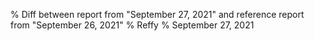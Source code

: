 % Diff between report from "September 27, 2021" and reference report from "September 26, 2021"
% Reffy
% September 27, 2021

